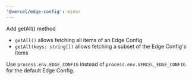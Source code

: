 ```yaml
---
'@vercel/edge-config': minor
---
```


Add getAll() method

- `getAll()` allows fetching all items of an Edge Config
- `getAll(keys: string[])` allows fetching a subset of the Edge Config's items

Use `process.env.EDGE_CONFIG` instead of `process.env.VERCEL_EDGE_CONFIG` for the default Edge Config.
